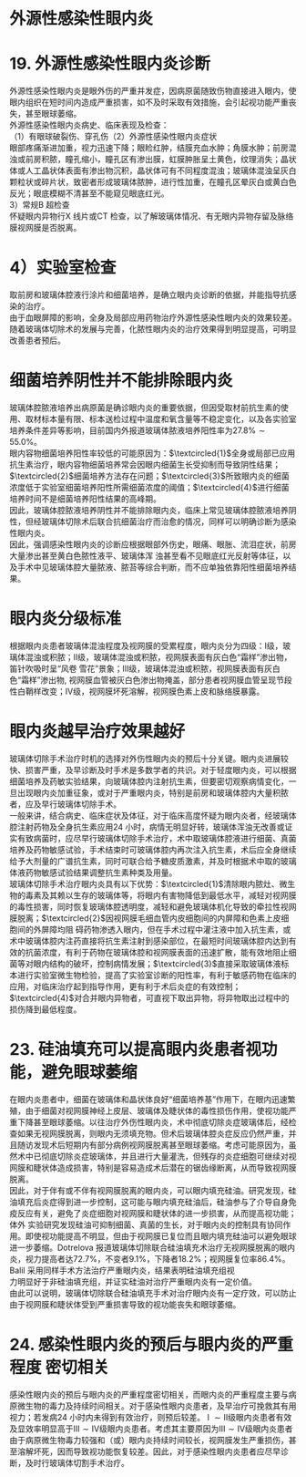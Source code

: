 # 外源性感染性眼内炎  
# 19.  外源性感染性眼内炎诊断  
外源性感染性眼内炎是眼外伤的严重并发症，因病原菌随致伤物直接进入眼内，使眼内组织在短时间内造成严重损害，如不及时采取有效措施，会引起视功能严重丧失，甚至眼球萎缩。  
外源性感染性眼内炎病史、临床表现及检查：  
（1）有眼球破裂伤、穿孔伤（2）外源性感染性眼内炎症状  
眼部疼痛渐进加重，视力迅速下降；眼睑红肿，结膜充血水肿；角膜水肿；前房混浊或前房积脓，瞳孔缩小，瞳孔区有渗出膜，虹膜肿胀呈土黄色，纹理消失；晶状体或人工晶状体表面有渗出物沉积，晶状体可有不同程度混浊；玻璃体混浊呈灰白颗粒状或碎片状，致密者形成玻璃体脓肿，进行性加重，在瞳孔区晕灰白或黄白色反光；眼底模糊不清甚至不能窥见眼底红光。  
3）常规B 超检查  
怀疑眼内异物行X 线片或CT 检查，以了解玻璃体情况、有无眼内异物存留及脉络膜视网膜是否脱离。  
# 4）实验室检查  
取前房和玻璃体腔液行涂片和细菌培养，是确立眼内炎诊断的依据，并能指导抗感染的治疗。  
由于血眼屏障的影响，全身及局部应用药物治疗外源性感染性眼内炎的效果较差。随着玻璃体切除术的发展与完善，化脓性眼内炎的治疗效果得到明显提高，可明显改善患者预后。  
#  细菌培养阴性并不能排除眼内炎  
玻璃体腔脓液培养出病原菌是确诊眼内炎的重要依据，但因受取材前抗生素的使用、取材标本量有限、标本送检过程中温度和氧含量等不稳定变化，以及各实验室培养条件差异等影响，目前国内外报道玻璃体脓液培养阳性率为$27.8\%\sim55.0\%$。  
眼内容物细菌培养阳性率较低的可能原因为：$\textcircled{1}$全身或局部已应用抗生素治疗，眼内容物细菌培养常会因眼内细菌生长受抑制而导致阴性结果；$\textcircled{2}$细菌培养方法存在问题；$\textcircled{3}$所致眼内炎的细菌浓度低于实验室细菌培养阳性所需细菌浓度的阈值；$\textcircled{4}$进行细菌培养时间不是细菌培养阳性结果的高峰期。  
因此，玻璃体腔脓液培养阴性并不能排除眼内炎，临床上常见玻璃体腔脓液培养阴性，但经玻璃体切除术后联合抗细菌治疗而治愈的情况，同样可以明确诊断为感染性眼内炎。  
因此，强调感染性眼内炎的诊断应根据眼部外伤史，眼痛、眼胀、流泪症状，前房大量渗出甚至黄白色脓性液平、玻璃体浑 浊甚至看不见眼底红光反射等体征，以及手术中见玻璃体腔大量脓液、脓苔等综合判断，而不应单独依靠阳性细菌培养结果。  
#  眼内炎分级标准  
根据眼内炎患者玻璃体混浊程度及视网膜的受累程度，眼内炎分为四级：Ⅰ级，玻璃体混浊或积脓；Ⅱ级，玻璃体混浊或积脓，视网膜表面有灰白色“霜样”渗出物，笛针吹吸时呈“风卷 雪花”景象；Ⅲ级，玻璃体混浊或积脓，视网膜表面有灰白色“霜样”渗出物, 视网膜血管被灰白色渗出物掩盖，部分患者视网膜血管呈现节段性白鞘样改变；Ⅳ级，视网膜坏死溶解，视网膜色素上皮和脉络膜暴露。  
#  眼内炎越早治疗效果越好  
玻璃体切除手术治疗时机的选择对外伤性眼内炎的预后十分关键。眼内炎进展较快、损害严重，及早诊断及时手术是多数学者的共识。对于轻度眼内炎，可以根据细菌培养及药敏实验结果，向玻璃体腔内注射抗生素，但要密切观察病情变化，一旦出现眼内炎加重征象，或对于严重眼内炎，特别是前房和玻璃体腔内大量积脓者，应及早行玻璃体切除手术。  
一般来讲，结合病史、临床症状及体征，对于临床高度怀疑为眼内炎者，经玻璃体腔注射药物及全身抗生素应用24 小时，病情无明显好转，玻璃体浑浊无改善或证实有致病菌时，应尽早行玻璃体切除手术治疗，术中取玻璃体腔液进行细菌、真菌培养及药物敏感试验，手术结束时可玻璃体腔内再次注入抗生素，术后应全身继续给予大剂量的广谱抗生素，同时可联合给予糖皮质激素，并及时根据术中取的玻璃体液药物敏感试验结果调整抗生素种类及用量。  
玻璃体切除手术治疗眼内炎具有以下优势：$\textcircled{1}$清除眼内脓灶、微生物的毒素及其赖以生存的玻璃体等，将眼内有害物降低到最低水平，减轻对视网膜的毒性损害，同时恢复玻璃体腔透明度，减轻和避免玻璃体机化导致的牵拉性视网膜脱离；$\textcircled{2}$因视网膜毛细血管内皮细胞间的内屏障和色素上皮细胞间的外屏障均阻 碍药物渗透入眼内，但在手术过程中灌注液中加入抗生素，或术中玻璃体腔内注药直接将抗生素注射到感染部位，在最短时间玻璃体腔内达到有效的抗菌浓度，有利于药物在玻璃体腔和视网膜表面的迅速扩散，能有效地阻止细菌等对眼内结构的破坏，控制病情发展；$\textcircled{3}$直接采取玻璃体液标本进行实验室微生物检验，提高了实验室诊断的阳性率，有利于敏感药物在临床的应用，对临床治疗起到指导作用，更有利于术后炎症的有效控制；$\textcircled{4}$对合并眼内异物者，可直视下取出异物，将异物取出过程中的损伤降到最低程度。  
# 23. 硅油填充可以提高眼内炎患者视功能，避免眼球萎缩  
在眼内炎患者中，细菌在玻璃体和晶状体良好“细菌培养基”作用下，在眼内迅速繁殖，由于细菌对视网膜神经上皮层、玻璃体及睫状体的毒性损伤作用，使视功能严重下降甚至眼球萎缩。以往治疗外伤性眼内炎，术中彻底切除炎症玻璃体后，经检查如果无视网膜脱离，则眼内无须填充物。但术后玻璃体腔炎症反应仍然严重，并且随访发现术后短期内有部分病例视网膜脱离甚至眼球萎缩。考虑可能原因为，虽然术中已彻底切除炎症玻璃体，并且进行大量灌洗，但残存的炎症细胞可继续对视网膜和睫状体造成损害，特别是容易造成术后潜在的锯齿缘断离，从而导致视网膜脱离。  
因此，对于伴有或不伴有视网膜脱离的眼内炎，可以眼内填充硅油。研究发现，硅油填充后炎症得到进一步控制，这可能与眼内填充硅油后，硅油参与了介导自身免疫反应有关，避免了炎症细胞对视网膜和睫状体的进一步损害，从而提高视功能；体外 实验研究发现硅油可抑制细菌、真菌的生长，对于眼内炎的控制具有协同作用。即使视功能提高不明显，但由于视网膜已复位而且眼内填充硅油可以避免眼球进一步萎缩。Dotrelova 报道玻璃体切除联合硅油填充术治疗无视网膜脱离的眼内炎，视力提高者达$72.7\%$，不变者$9.1\%$，下降者$18.2\%$；视网膜复位率$86.4\%$。Balil  采用同样手术方法治疗严重眼内炎，结果表明硅油填充组视  
力明显好于非硅油填充组，并证实硅油对治疗严重眼内炎有一定价值。  
由此可以说明，玻璃体切除联合硅油填充手术对治疗眼内炎有一定疗效，可以防止由于视网膜和睫状体受到严重损害导致的视功能丧失和眼球萎缩。  
# 24. 感染性眼内炎的预后与眼内炎的严重程度 密切相关  
感染性眼内炎的预后与眼内炎的严重程度密切相关，而眼内炎的严重程度主要与病原微生物的毒力及持续时间相关。对于感染性眼内炎患者，及早治疗可挽救其有用视力；若发病24 小时内未得到有效治疗，则预后较差。$\mathrm{~I~}\sim\mathrm{II}$级眼内炎患者有效及显效率明显高于$\mathrm{III}{\sim}\mathrm{IV}$级眼内炎患者。考虑其主要原因为$\mathrm{III}{\sim}\mathrm{IV}$级眼内炎患者由于病原微生物毒力较强和（或）眼内炎持续时间较长，视网膜发生严重损伤，甚至溶解坏死，因而导致视功能恢复较差。因此，对于感染性眼内炎患者应尽早诊断，及时行玻璃体切割手术治疗。  
